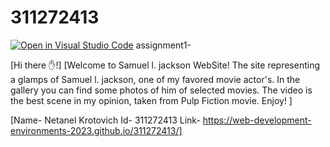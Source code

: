 # 311272413
[![Open in Visual Studio Code](https://classroom.github.com/assets/open-in-vscode-c66648af7eb3fe8bc4f294546bfd86ef473780cde1dea487d3c4ff354943c9ae.svg)](https://classroom.github.com/online_ide?assignment_repo_id=10581958&assignment_repo_type=AssignmentRepo)
assignment1-

[Hi there ✋!]
[Welcome to Samuel l. jackson WebSite!
The site representing a glamps of Samuel l. jackson, one of my favored movie actor's.
In the gallery you can find some photos of him of selected movies.
The video is the best scene in my opinion, taken from Pulp Fiction movie.
Enjoy! ]

[Name- Netanel Krotovich
Id- 311272413
Link- https://web-development-environments-2023.github.io/311272413/]
